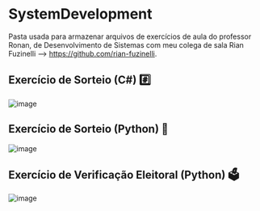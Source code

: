 # SystemDevelopment
Pasta usada para armazenar arquivos de exercícios de aula do professor Ronan, de Desenvolvimento de Sistemas com meu colega de sala Rian Fuzinelli --> https://github.com/rian-fuzinelli.


## Exercício de Sorteio (C#) #️⃣

![image](https://github.com/user-attachments/assets/76ee98d4-3da1-46d7-9b23-05a4a29c2e83)

## Exercício de Sorteio (Python) 🐍

![image](https://github.com/user-attachments/assets/ec154fec-60a9-42ea-814e-ac7d81d678a5)

## Exercício de Verificação Eleitoral (Python) 🗳️

![image](https://github.com/user-attachments/assets/96629e95-6bc9-4acf-8229-3363a4810510)


